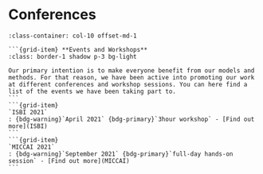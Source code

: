 # Conferences


````{grid} 1 1 1 1
:class-container: col-10 offset-md-1

```{grid-item} **Events and Workshops**
:class: border-1 shadow p-3 bg-light

Our primary intention is to make everyone benefit from our models and methods. For that reason, we have been active into promoting our work at different conferences and workshop sessions. You can here find a list of the events we have been taking part to.
```
```{grid-item}
`ISBI 2021`
: {bdg-warning}`April 2021` {bdg-primary}`3hour workshop` - [Find out more](ISBI)
```
```{grid-item}
`MICCAI 2021`
: {bdg-warning}`September 2021` {bdg-primary}`full-day hands-on session` - [Find out more](MICCAI) 
```
````
